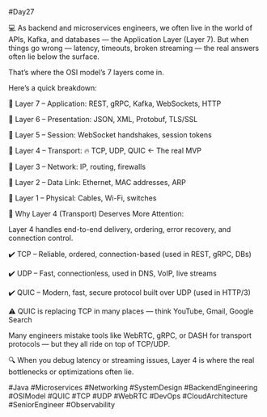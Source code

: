 #Day27

💻 As backend and microservices engineers, we often live in the world of APIs, Kafka, and databases — the Application Layer (Layer 7). But when things go wrong — latency, timeouts, broken streaming — the real answers often lie below the surface.



That’s where the OSI model’s 7 layers come in.

Here’s a quick breakdown:



🔹 Layer 7 – Application: REST, gRPC, Kafka, WebSockets, HTTP

🔹 Layer 6 – Presentation: JSON, XML, Protobuf, TLS/SSL

🔹 Layer 5 – Session: WebSocket handshakes, session tokens

🔹 Layer 4 – Transport: 🔥 TCP, UDP, QUIC ← The real MVP

🔹 Layer 3 – Network: IP, routing, firewalls

🔹 Layer 2 – Data Link: Ethernet, MAC addresses, ARP

🔹 Layer 1 – Physical: Cables, Wi-Fi, switches



🎯 Why Layer 4 (Transport) Deserves More Attention:

Layer 4 handles end-to-end delivery, ordering, error recovery, and connection control.



✔️ TCP – Reliable, ordered, connection-based (used in REST, gRPC, DBs)

✔️ UDP – Fast, connectionless, used in DNS, VoIP, live streams

✔️ QUIC – Modern, fast, secure protocol built over UDP (used in HTTP/3)

⚠️ QUIC is replacing TCP in many places — think YouTube, Gmail, Google Search



Many engineers mistake tools like WebRTC, gRPC, or DASH for transport protocols — but they all ride on top of TCP/UDP.



🔍 When you debug latency or streaming issues, Layer 4 is where the real bottlenecks or optimizations often lie.



#Java #Microservices #Networking #SystemDesign #BackendEngineering #OSIModel #QUIC #TCP #UDP #WebRTC #DevOps #CloudArchitecture #SeniorEngineer #Observability

